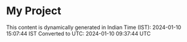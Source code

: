 # My Project

This content is dynamically generated in Indian Time (IST): 2024-01-10 15:07:44 IST
Converted to UTC: 2024-01-10 09:37:44 UTC
